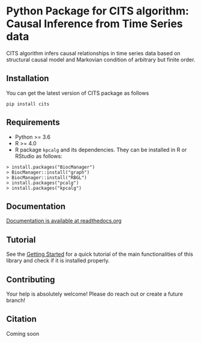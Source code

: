 # Python Package for CITS algorithm: Causal Inference from Time Series data

CITS algorithm infers causal relationships in time series data based on structural causal model and Markovian condition of arbitrary but finite order.

## Installation

You can get the latest version of CITS package as follows

`pip install cits`

## Requirements

- Python >= 3.6
- R >= 4.0
- R package `kpcalg` and its dependencies. They can be installed in R or RStudio as follows:

```
> install.packages("BiocManager")
> BiocManager::install("graph")
> BiocManager::install("RBGL")
> install.packages("pcalg")
> install.packages("kpcalg")
```


## Documentation

[Documentation is available at readthedocs.org](https://cits.readthedocs.io/en/latest/)

## Tutorial

See the [Getting Started](https://cits.readthedocs.io/en/latest/gettingstarted.html) for a quick tutorial of the main functionalities of this library and check if it is installed properly. 

## Contributing

Your help is absolutely welcome! Please do reach out or create a future branch!

## Citation

Coming soon

